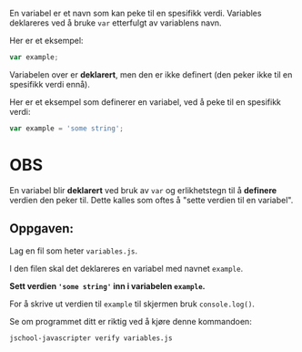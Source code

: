 En variabel er et navn som kan peke til en spesifikk verdi. Variables deklareres ved å bruke `var` etterfulgt av variablens navn.

Her er et eksempel:

```js
var example;
```

Variabelen over er **deklarert**, men den er ikke definert (den peker ikke til en spesifikk verdi ennå).

Her er et eksempel som definerer en variabel, ved å peke til en spesifikk verdi:

```js
var example = 'some string';
```

# OBS

En variabel blir **deklarert** ved bruk av `var` og erlikhetstegn til å **definere** verdien den peker til. Dette kalles som oftes å "sette verdien til en variabel".

## Oppgaven:

Lag en fil som heter `variables.js`.

I den filen skal det deklareres en variabel med navnet `example`.

**Sett verdien `'some string'` inn i variabelen `example`.**

For å skrive ut verdien til `example` til skjermen bruk `console.log()`.

Se om programmet ditt er riktig ved å kjøre denne kommandoen:

`jschool-javascripter verify variables.js`
